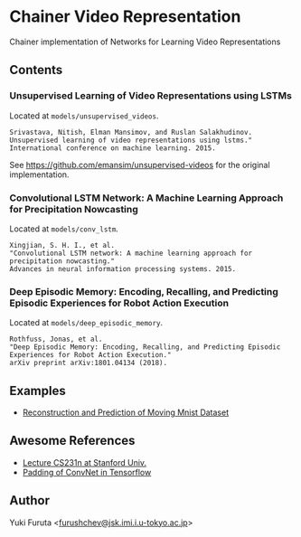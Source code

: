 # Chainer Video Representation

Chainer implementation of Networks for Learning Video Representations

## Contents

### Unsupervised Learning of Video Representations using LSTMs

Located at `models/unsupervised_videos`.

```
Srivastava, Nitish, Elman Mansimov, and Ruslan Salakhudinov.
Unsupervised learning of video representations using lstms."
International conference on machine learning. 2015.
```

See https://github.com/emansim/unsupervised-videos for the original implementation.


### Convolutional LSTM Network: A Machine Learning Approach for Precipitation Nowcasting

Located at `models/conv_lstm`.

```
Xingjian, S. H. I., et al.
"Convolutional LSTM network: A machine learning approach for precipitation nowcasting."
Advances in neural information processing systems. 2015.
```

### Deep Episodic Memory: Encoding, Recalling, and Predicting Episodic Experiences for Robot Action Execution

Located at `models/deep_episodic_memory`.

```
Rothfuss, Jonas, et al.
"Deep Episodic Memory: Encoding, Recalling, and Predicting Episodic Experiences for Robot Action Execution."
arXiv preprint arXiv:1801.04134 (2018).
```

## Examples

- [Reconstruction and Prediction of Moving Mnist Dataset](examples/moving_mnist)

## Awesome References

- [Lecture CS231n at Stanford Univ.](http://cs231n.github.io/convolutional-networks/)
- [Padding of ConvNet in Tensorflow](https://www.tensorflow.org/api_guides/python/nn#convolution)

## Author

Yuki Furuta <<furushchev@jsk.imi.i.u-tokyo.ac.jp>>
